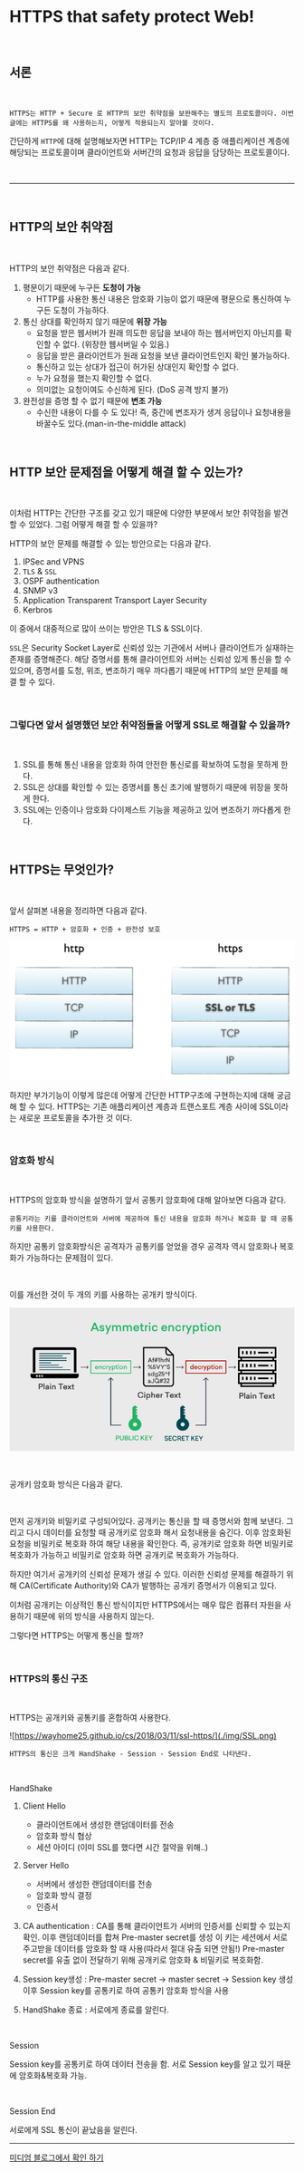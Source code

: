 HTTPS that safety protect Web!
====================

<br>

## 서론

<br>

    HTTPS는 HTTP + Secure 로 HTTP의 보안 취약점을 보완해주는 별도의 프로토콜이다. 이번 글에는 HTTPS를 왜 사용하는지, 어떻게 적용되는지 알아볼 것이다.

간단하게 `HTTP`에 대해 설명해보자면 HTTP는 TCP/IP 4 계층 중 애플리케이션 계층에 해당되는 프로토콜이며 클라이언트와 서버간의 요청과 응답을 담당하는 프로토콜이다.

<br>

------

<br>

## HTTP의 보안 취약점

<br>

HTTP의 보안 취약점은 다음과 같다.

1. 평문이기 때문에 누구든 <strong>도청이 가능</strong>
    - HTTP를 사용한 통신 내용은 암호화 기능이 없기 때문에 평문으로 통신하여 누구든 도청이 가능하다.
2. 통신 상대를 확인하지 않기 때문에 <strong>위장 가능</strong>
    - 요청을 받은 웹서버가 원래 의도한 응답을 보내야 하는 웹서버인지 아닌지를 확인할 수 없다. (위장한 웹서버일 수 있음.)
    - 응답을 받은 클라이언트가 원래 요청을 보낸 클라이언트인지 확인 불가능하다.
    - 통신하고 있는 상대가 접근이 허가된 상대인지 확인할 수 없다.
    - 누가 요청을 했는지 확인할 수 없다.
    - 의미없는 요청이여도 수신하게 된다. (DoS 공격 방지 불가)
3. 완전성을 증명 할 수 없기 때문에 <strong>변조 가능</strong>
    - 수신한 내용이 다를 수 도 있다! 즉, 중간에 변조자가 생겨 응답이나 요청내용을 바꿀수도 있다.(man-in-the-middle attack)

<br>

## HTTP 보안 문제점을 어떻게 해결 할 수 있는가?

<br>

이처럼 HTTP는 간단한 구조를 갖고 있기 때문에 다양한 부분에서 보안 취약점을 발견할 수 있었다. 그럼 어떻게 해결 할 수 있을까?

HTTP의 보안 문제를 해결할 수 있는 방안으로는 다음과 같다.

1. IPSec and VPNS
2. `TLS` & `SSL`
3. OSPF authentication
4. SNMP v3
5. Application Transparent Transport Layer Security
6. Kerbros

이 중에서 대중적으로 많이 쓰이는 방안은 TLS & SSL이다.

`SSL`은 Security Socket Layer로 신뢰성 있는 기관에서 서버나 클라이언트가 실재하는 존재를 증명해준다. 해당 증명서를 통해 클라이언트와 서버는 신뢰성 있게 통신을 할 수 있으며, 증명서를 도청, 위조, 변조하기 매우 까다롭기 때문에 HTTP의 보안 문제를 해결 할 수 있다.

<br>

### 그렇다면 앞서 설명했던 보안 취약점들을 어떻게 SSL로 해결할 수 있을까?

<br>

1. SSL를 통해 통신 내용을 암호화 하여 안전한 통신로를 확보하여 도청을 못하게 한다.
2. SSL은 상대를 확인할 수 있는 증명서를 통신 초기에 발행하기 때문에 위장을 못하게 한다.
3. SSL에는 인증이나 암호화 다이제스트 기능을 제공하고 있어 변조하기 까다롭게 한다.

<br>

## HTTPS는 무엇인가?

<br>

앞서 살펴본 내용을 정리하면 다음과 같다.
    
    HTTPS = HTTP + 암호화 + 인증 + 완전성 보호

![사진](./img/https.png)

하지만 부가기능이 이렇게 많은데 어떻게 간단한 HTTP구조에 구현하는지에 대해 궁금해 할 수 있다. HTTPS는 기존 애플리케이션 계층과 트랜스포트 계층 사이에 SSL이라는 새로운 프로토콜을 추가한 것 이다.

<br>

### 암호화 방식

<br>

HTTPS의 암호화 방식을 설명하기 앞서 공통키 암호화에 대해 알아보면 다음과 같다.

    공통키라는 키를 클라이언트와 서버에 제공하여 통신 내용을 암호화 하거나 복호화 할 때 공통키를 사용한다.

하지만 공통키 암호화방식은 공격자가 공통키를 얻었을 경우 공격자 역시 암호화나 복호화가 가능하다는 문제점이 있다.

<br>

이를 개선한 것이 두 개의 키를 사용하는 공개키 방식이다.

![사진](./img/cipher.jpg)

<br>

공개키 암호화 방식은 다음과 같다.

<br>

먼저 공개키와 비밀키로 구성되어있다. 공개키는 통신을 할 때 증명서와 함께 보낸다. 그리고 다시 데이터를 요청할 때 공개키로 암호화 해서 요청내용을 숨긴다. 이후 암호화된 요청을 비밀키로 복호화 하여 해당 내용을 확인한다. 즉, 공개키로 암호화 하면 비밀키로 복호화가 가능하고 비밀키로 암호화 하면 공개키로 복호화가 가능하다.

하지만 여기서 공개키의 신뢰성 문제가 생길 수 있다. 이러한 신뢰성 문제를 해결하기 위해 CA(Certificate Authority)와 CA가 발행하는 공개키 증명서가 이용되고 있다.


이처럼 공개키는 이상적인 통신 방식이지만 HTTPS에서는 매우 많은 컴퓨터 자원을 사용하기 때문에 위의 방식을 사용하지 않는다.

그렇다면 HTTPS는 어떻게 통신을 할까?

<br>

### HTTPS의 통신 구조

<br>

HTTPS는 공개키와 공통키를 혼합하여 사용한다.

![https://wayhome25.github.io/cs/2018/03/11/ssl-https/](./img/SSL.png)

    HTTPS의 통신은 크게 HandShake - Session - Session End로 나타낸다.

<br>

HandShake

1. Client Hello 
    - 클라이언트에서 생성한 랜덤데이터를 전송
    - 암호화 방식 협상
    - 세션 아이디 (이미 SSL를 했다면 시간 절약을 위해..)
2. Server Hello
    - 서버에서 생성한 랜덤데이터를 전송
    - 암호화 방식 결정
    - 인증서

3. CA authentication : CA를 통해 클라이언트가 서버의 인증서를 신뢰할 수 있는지 확인. 이후 랜덤데이터를 합쳐 Pre-master secret를 생성 이 키는 세션에서 서로 주고받을 데이터를 암호화 할 때 사용(따라서 절대 유출 되면 안됨!) Pre-master secret를 유출 없이 전달하기 위해 공개키로 암호화 & 비밀키로 복호화함.

4. Session key생성 : Pre-master secret -> master secret -> Session key 생성 이후 Session key를 공통키로 하여 공통키 암호화 방식을 사용

5. HandShake 종료 : 서로에게 종료를 알린다.

<br>

Session

Session key를 공통키로 하여 데이터 전송을 함. 서로 Session key를 알고 있기 때문에 암호화&복호화 가능.

<br>

Session End

서로에게 SSL 통신이 끝났음을 알린다.

-----

[미디엄 블로그에서 확인 하기](https://medium.com/nemne/%EC%9B%B9%EC%9D%84-%EC%A7%80%EC%BC%9C%EC%A3%BC%EB%8A%94-https-2a14d91f945)

